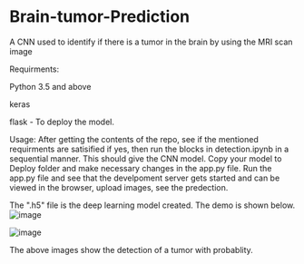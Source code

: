 # Brain-tumor-Prediction
A CNN used to identify if there is a tumor in the brain by using the MRI scan image

Requirments:
  
  Python 3.5 and above 
  
  keras
  
  flask - To deploy the model.
  
Usage:
  After getting the contents of the repo, see if the mentioned requirments are satisified if yes, then run the blocks in detection.ipynb in a sequential manner. 
  This should give the CNN model. Copy your model to Deploy folder and make necessary changes in the app.py file.
  Run the app.py file and see that the develpoment server gets started and can be viewed in the browser, upload images, see the predection.
  
  The ".h5" file is the deep learning model created. The demo is shown below.
  ![image](https://user-images.githubusercontent.com/69049502/133123338-ba24d511-de45-4502-accb-1a7f44470177.png)
  
  ![image](https://user-images.githubusercontent.com/69049502/133123533-68e574eb-f857-4328-aab6-64146cb23d7c.png)


  The above images show the detection of a tumor with probablity.
  
